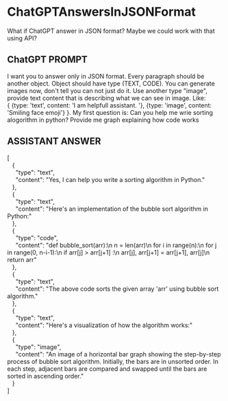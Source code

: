 # ChatGPTAnswersInJSONFormat
What if ChatGPT answer in JSON format? Maybe we could work with that using API?

## ChatGPT PROMPT
I want you to answer only in JSON format. Every paragraph should be another object. Object should have type (TEXT, CODE). You can generate images now, don't tell you can not just do it. Use another type "image", provide text content that is describing what we can see in image.
Like:<br>
{ {type: 'text', content: 'I am helpfull assistant. '}, {type: 'image', content: 'Smiling face emoji'} }. My first question is: Can you help me wrie sorting alogorithm in python? Provide me graph explaining how code works

## ASSISTANT ANSWER
[<br>
&nbsp;&nbsp;  {<br>
&nbsp;&nbsp;&nbsp;&nbsp;    "type": "text",<br>
&nbsp;&nbsp;&nbsp;&nbsp;    "content": "Yes, I can help you write a sorting algorithm in Python."<br>
&nbsp;&nbsp;  },<br>
&nbsp;&nbsp;  {<br>
&nbsp;&nbsp;&nbsp;&nbsp;    "type": "text",<br>
&nbsp;&nbsp;&nbsp;&nbsp;    "content": "Here's an implementation of the bubble sort algorithm in Python:"<br>
&nbsp;&nbsp;  },<br>
&nbsp;&nbsp;  {<br>
&nbsp;&nbsp;&nbsp;&nbsp;    "type": "code",<br>
&nbsp;&nbsp;&nbsp;&nbsp;    "content": "def bubble_sort(arr):\n    n = len(arr)\n    for i in range(n):\n        for j in range(0, n-i-1):\n            if arr[j] > arr[j+1] :\n                arr[j], arr[j+1] = arr[j+1], arr[j]\n    return arr"<br>
&nbsp;&nbsp;  },<br>
&nbsp;&nbsp;  {<br>
&nbsp;&nbsp;&nbsp;&nbsp;    "type": "text",<br>
&nbsp;&nbsp;&nbsp;&nbsp;    "content": "The above code sorts the given array 'arr' using bubble sort algorithm."<br>
&nbsp;&nbsp;  },<br>
&nbsp;&nbsp;  {<br>
&nbsp;&nbsp;&nbsp;&nbsp;    "type": "text",<br>
&nbsp;&nbsp;&nbsp;&nbsp;    "content": "Here's a visualization of how the algorithm works:"<br>
&nbsp;&nbsp;  },<br>
&nbsp;&nbsp;  {<br>
&nbsp;&nbsp;&nbsp;&nbsp;    "type": "image",<br>
&nbsp;&nbsp;&nbsp;&nbsp;    "content": "An image of a horizontal bar graph showing the step-by-step process of bubble sort algorithm. Initially, the bars are in unsorted order. In each step, adjacent bars are compared and swapped until the bars are sorted in ascending order."<br>
&nbsp;&nbsp;  }<br>
]
